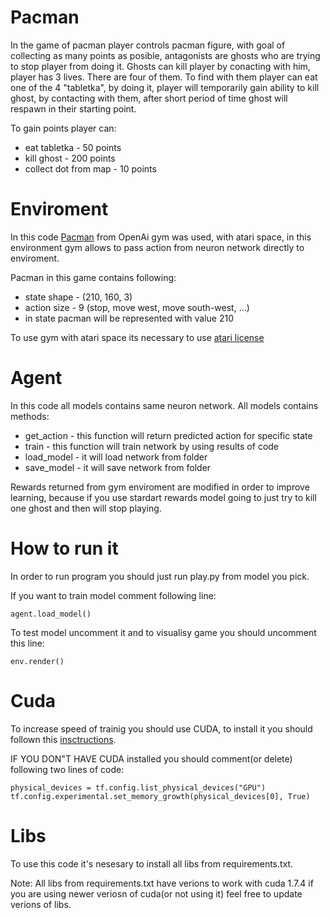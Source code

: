 # Pacman
In the game of pacman player controls pacman figure, with goal of collecting as many points as posible, antagonists are ghosts who are trying to stop player from doing it. Ghosts can kill player by conacting with him, player has 3 lives. There are four of them. To find with them player can eat one of the 4 "tabletka", by doing it, player will temporarily gain ability to kill ghost, by contacting with them, after short period of time ghost will respawn in their starting point.

To gain points player can:
 - eat tabletka - 50 points
 - kill ghost - 200 points
 - collect dot from map - 10 points
 
 # Enviroment
 In this code [Pacman](https://www.gymlibrary.dev/environments/atari/ms_pacman/) from OpenAi gym was used, with atari space, in this environment gym allows to pass action from neuron network directly to enviroment.

Pacman in this game contains following:
- state shape - (210, 160, 3)
- action size - 9 (stop, move west, move south-west, ...)
- in state pacman will be represented with value 210

To use gym with atari space its necessary to use [atari license](https://pypi.org/project/AutoROM.accept-rom-license/)

# Agent
In this code all models contains same neuron network. All models contains methods:
 - get_action - this function will return predicted action for specific state
 - train - this function will train network by using results of code
 - load_model - it will load network from folder
 - save_model - it will save network from folder

Rewards returned from gym enviroment are modified in order to improve learning, because if you use stardart rewards model going to just try to kill one ghost and then will stop playing.

# How to run it
In order to run program you should just run play.py from model you pick.

If you want to train model comment following line:
````
agent.load_model()
````
To test model uncomment it and to visualisy game you should uncomment this line:
````
env.render()
````

# Cuda 
To increase speed of trainig you should use CUDA, to install it you should follown this [insctructions](https://medium.com/pythoneers/cuda-installation-in-windows-2020-638b008b4639).

IF YOU DON"T HAVE CUDA installed you should comment(or delete) following two lines of code:
````
physical_devices = tf.config.list_physical_devices("GPU")
tf.config.experimental.set_memory_growth(physical_devices[0], True)
````

# Libs
To use this code it's nesesary to install all libs from requirements.txt.

Note: All libs from requirements.txt have verions to work with cuda 1.7.4 if you are using newer veriosn of cuda(or not using it) feel free to update verions of libs.
